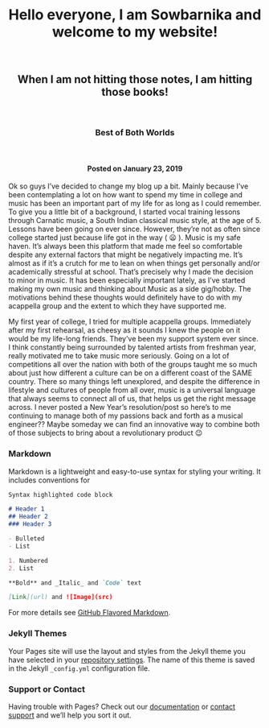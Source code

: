 <div align='center'>
  <h1>Hello everyone, I am Sowbarnika and welcome to my website!</h1>
  <br>
  <h2> When I am not hitting those notes, I am hitting those books! </h2>
</div>
<br>
<div align = 'center'>
  <h3> Best of Both Worlds </h2>
  <br>
  <h4> Posted on January 23, 2019 </h3>
</div>
Ok so guys I’ve decided to change my blog up a bit. Mainly because I’ve been contemplating a lot on how want to spend my time in college and music has been an important part of my life for as long as I could remember. To give you a little bit of a background, I started vocal training lessons through Carnatic music, a South Indian classical music style, at the age of 5. Lessons have been going on ever since. However, they’re not as often since college started just because life got in the way ( 😦 ).  Music is my safe haven. It’s always been this platform that made me feel so comfortable despite any external factors that might be negatively impacting me. It’s almost as if it’s a crutch for me to lean on when things get personally and/or academically stressful at school. That’s precisely why I made the decision to minor in music. It has been especially important lately, as I’ve started making my own music and thinking about Music as a side gig/hobby. The motivations behind these thoughts would definitely have to do with my acappella group and the extent to which they have supported me.

My first year of college, I tried for multiple acappella groups. Immediately after my first rehearsal, as cheesy as it sounds I knew the people on it would be my life-long friends. They’ve been my support system ever since. I think constantly being surrounded by talented artists from freshman year, really motivated me to take music more seriously. Going on a lot of competitions all over the nation with both of the groups taught me so much about just how different a culture can be on a different coast of the SAME country. There so many things left unexplored, and despite the difference in lifestyle and cultures of people from all over, music is a universal language that always seems to connect all of us, that helps us get the right message across. I never posted a New Year’s resolution/post so here’s to me continuing to manage both of my passions back and forth as a musical engineer?? Maybe someday we can find an innovative way to combine both of those subjects to bring about a revolutionary product 😉


### Markdown

Markdown is a lightweight and easy-to-use syntax for styling your writing. It includes conventions for

```markdown
Syntax highlighted code block

# Header 1
## Header 2
### Header 3

- Bulleted
- List

1. Numbered
2. List

**Bold** and _Italic_ and `Code` text

[Link](url) and ![Image](src)
```

For more details see [GitHub Flavored Markdown](https://guides.github.com/features/mastering-markdown/).

### Jekyll Themes

Your Pages site will use the layout and styles from the Jekyll theme you have selected in your [repository settings](https://github.com/Aismit/ksowbarnika.github.io/settings). The name of this theme is saved in the Jekyll `_config.yml` configuration file.

### Support or Contact

Having trouble with Pages? Check out our [documentation](https://help.github.com/categories/github-pages-basics/) or [contact support](https://github.com/contact) and we’ll help you sort it out.

